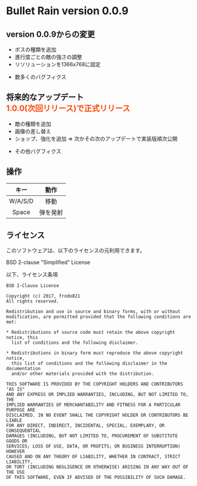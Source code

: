 # Bullet Rain version 0.0.9

## version 0.0.9からの変更
+ ボスの種類を追加
+ 進行度ごとの敵の強さの調整
+ リソリューションを1366x768に固定
- 数多くのバグフィクス

## 将来的なアップデート<br><font color=#F40>1.0.0(次回リリース)で正式リリース</font>
+ 敵の種類を追加
+ 画像の差し替え
+ ショップ、強化を追加 => 次かその次のアップデートで実装版順次公開
- その他バグフィクス

## 操作
|キー|動作|
|:--:|:--:|
|W/A/S/D|移動|
|Space|弾を発射|

## ライセンス
このソフトウェアは、以下のライセンスの元利用できます。

BSD 2-clause "Simplified" License


以下、ライセンス条項
```
BSD 2-Clause License

Copyright (c) 2017, frodo821
All rights reserved.

Redistribution and use in source and binary forms, with or without
modification, are permitted provided that the following conditions are met:

* Redistributions of source code must retain the above copyright notice, this
  list of conditions and the following disclaimer.

* Redistributions in binary form must reproduce the above copyright notice,
  this list of conditions and the following disclaimer in the documentation
  and/or other materials provided with the distribution.

THIS SOFTWARE IS PROVIDED BY THE COPYRIGHT HOLDERS AND CONTRIBUTORS "AS IS"
AND ANY EXPRESS OR IMPLIED WARRANTIES, INCLUDING, BUT NOT LIMITED TO, THE
IMPLIED WARRANTIES OF MERCHANTABILITY AND FITNESS FOR A PARTICULAR PURPOSE ARE
DISCLAIMED. IN NO EVENT SHALL THE COPYRIGHT HOLDER OR CONTRIBUTORS BE LIABLE
FOR ANY DIRECT, INDIRECT, INCIDENTAL, SPECIAL, EXEMPLARY, OR CONSEQUENTIAL
DAMAGES (INCLUDING, BUT NOT LIMITED TO, PROCUREMENT OF SUBSTITUTE GOODS OR
SERVICES; LOSS OF USE, DATA, OR PROFITS; OR BUSINESS INTERRUPTION) HOWEVER
CAUSED AND ON ANY THEORY OF LIABILITY, WHETHER IN CONTRACT, STRICT LIABILITY,
OR TORT (INCLUDING NEGLIGENCE OR OTHERWISE) ARISING IN ANY WAY OUT OF THE USE
OF THIS SOFTWARE, EVEN IF ADVISED OF THE POSSIBILITY OF SUCH DAMAGE.
```

